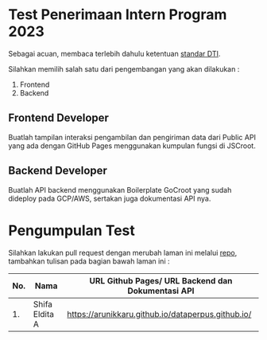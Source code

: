 # Test Penerimaan Intern Program 2023

Sebagai acuan, membaca terlebih dahulu ketentuan [standar DTI](../README.md).

Silahkan memilih salah satu dari pengembangan yang akan dilakukan :
1. Frontend 
2. Backend

## Frontend Developer

Buatlah tampilan interaksi pengambilan dan pengiriman data dari Public API yang ada dengan GitHub Pages menggunakan kumpulan fungsi di JSCroot.

## Backend Developer

Buatlah API backend menggunakan Boilerplate GoCroot yang sudah dideploy pada GCP/AWS, sertakan juga dokumentasi API nya.


# Pengumpulan Test

Silahkan lakukan pull request dengan merubah laman ini melalui [repo](https://github.com/ditif/devops), tambahkan tulisan pada bagian bawah laman ini :

|No.| Nama | URL Github Pages/ URL Backend dan Dokumentasi API|
|---|---|---|
|1. | Shifa Eldita A | https://arunikkaru.github.io/dataperpus.github.io/ |

